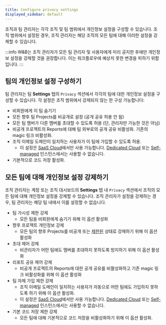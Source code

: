 ```yaml
---
title: Configure privacy settings
displayed_sidebar: default
---
```


조직과 팀 관리자는 각각 조직 및 팀 범위에서 개인정보 설정을 구성할 수 있습니다. 조직 범위에서 설정된 경우, 조직 관리자는 해당 조직의 모든 팀에 대해 이러한 설정을 강제할 수 있습니다.

:::info
W&B는 조직 관리자가 모든 팀 관리자 및 사용자에게 미리 공지한 후에만 개인정보 설정을 강제할 것을 권장합니다. 이는 워크플로우에 예상치 못한 변경을 피하기 위함입니다.
:::

## 팀의 개인정보 설정 구성하기

팀 관리자는 팀 **Settings** 탭의 `Privacy` 섹션에서 각각의 팀에 대한 개인정보 설정을 구성할 수 있습니다. 각 설정은 조직 범위에서 강제되지 않는 한 구성 가능합니다:

* 비회원에게 이 팀 숨기기
* 모든 향후 팀 Projects를 비공개로 설정 (공개 공유 허용 안 됨)
* 모든 팀 멤버가 다른 멤버를 초대할 수 있도록 허용 (단, 관리자만 가능한 것은 아님)
* 비공개 프로젝트의 Reports에 대해 팀 외부로의 공개 공유 비활성화. 기존의 magic 링크 비활성화.
* 조직 이메일 도메인이 일치하는 사용자가 이 팀에 가입할 수 있도록 허용.
    * 이 설정은 [SaaS Cloud](./hosting-options/saas_cloud.md)에서만 사용 가능합니다. [Dedicated Cloud](./hosting-options/dedicated_cloud.md) 또는 [Self-managed](./hosting-options/self-managed.md) 인스턴스에서는 사용할 수 없습니다.
* 기본적으로 코드 저장 활성화.

## 모든 팀에 대해 개인정보 설정 강제하기

조직 관리자는 계정 또는 조직 대시보드의 **Settings** 탭 내 `Privacy` 섹션에서 조직의 모든 팀에 대해 개인정보 설정을 강제할 수 있습니다. 조직 관리자가 설정을 강제하는 경우, 팀 관리자는 해당 팀 내에서 이를 설정할 수 없습니다.

* 팀 가시성 제한 강제
    * 모든 팀을 비회원에게 숨기기 위해 이 옵션 활성화
* 향후 프로젝트 개인정보 강제
    * 모든 팀의 향후 Projects를 비공개 또는 [제한된](./iam/restricted-projects.md) 상태로 강제하기 위해 이 옵션 활성화
* 초대 제어 강제
    * 비관리자가 어떤 팀에도 멤버를 초대하지 못하도록 방지하기 위해 이 옵션 활성화
* 리포트 공유 제어 강제
    * 비공개 프로젝트의 Reports에 대한 공개 공유를 비활성화하고 기존 magic 링크 비활성화를 위해 이 옵션 활성화
* 팀 자체 가입 제한 강제
    * 조직 이메일 도메인이 일치하는 사용자가 자동으로 어떤 팀에도 가입하지 못하도록 하기 위해 이 옵션 활성화.
    * 이 설정은 [SaaS Cloud](./hosting-options/saas_cloud.md)에서만 사용 가능합니다. [Dedicated Cloud](./hosting-options/dedicated_cloud.md) 또는 [Self-managed](./hosting-options/self-managed.md) 인스턴스에서는 사용할 수 없습니다.
* 기본 코드 저장 제한 강제
    * 모든 팀에 대해 기본적으로 코드 저장을 비활성화하기 위해 이 옵션 활성화.
